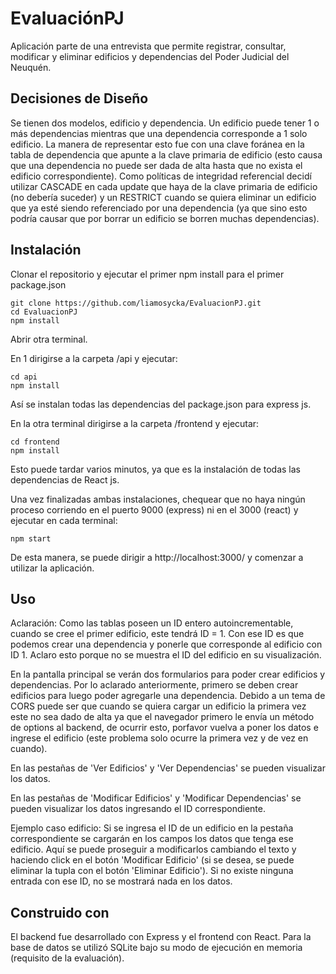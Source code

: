 
# EvaluaciónPJ 

Aplicación parte de una entrevista que permite registrar, consultar, modificar y eliminar edificios y dependencias del Poder Judicial del Neuquén.

## Decisiones de Diseño
Se tienen dos modelos, edificio y dependencia. Un edificio puede tener 1 o más dependencias mientras que una dependencia corresponde a 1 solo edificio. La manera de representar esto fue con una clave foránea en la tabla de dependencia que apunte a la clave primaria de edificio (esto causa que una dependencia no puede ser dada de alta hasta que no exista el edificio correspondiente). Como políticas de integridad referencial decidí utilizar CASCADE en cada update que haya de la clave primaria de edificio (no debería suceder) y un RESTRICT cuando se quiera eliminar un edificio que ya esté siendo referenciado por una dependencia (ya que sino esto podría causar que por borrar un edificio se borren muchas dependencias).

## Instalación

Clonar el repositorio y ejecutar el primer npm install para el primer package.json

```shell
git clone https://github.com/liamosycka/EvaluacionPJ.git
cd EvaluacionPJ
npm install
```

Abrir otra terminal.

En 1 dirigirse a la carpeta /api y ejecutar:

```shell
cd api
npm install
```
Así se instalan todas las dependencias del package.json para express js.

En la otra terminal dirigirse a la carpeta /frontend y ejecutar:

```shell
cd frontend
npm install
```

Esto puede tardar varios minutos, ya que es la instalación de todas las dependencias de React js.

Una vez finalizadas ambas instalaciones, chequear que no haya ningún proceso corriendo en el puerto 9000 (express) ni en el 3000 (react) y ejecutar en cada terminal:

```shell
npm start
```
De esta manera, se puede dirigir a http://localhost:3000/ y comenzar a utilizar la aplicación.

## Uso
Aclaración: Como las tablas poseen un ID entero autoincrementable, cuando se cree el primer edificio, este tendrá ID = 1. Con ese ID es que podemos crear una dependencia y ponerle que corresponde al edificio con ID 1. Aclaro esto porque no se muestra el ID del edificio en su visualización.

En la pantalla principal se verán dos formularios para poder crear edificios y dependencias. Por lo aclarado anteriormente, primero se deben crear edificios para luego poder agregarle una dependencia. Debido a un tema de CORS puede ser que cuando se quiera cargar un edificio la primera vez este no sea dado de alta ya que el navegador primero le envía un método de options al backend, de ocurrir esto, porfavor vuelva a poner los datos e ingrese el edificio (este problema solo ocurre la primera vez y de vez en cuando).

En las pestañas de 'Ver Edificios' y 'Ver Dependencias' se pueden visualizar los datos.

En las pestañas de 'Modificar Edificios' y 'Modificar Dependencias' se pueden visualizar los datos ingresando el ID correspondiente. 

Ejemplo caso edificio: Si se ingresa el ID de un edificio en la pestaña correspondiente se cargarán en los campos los datos que tenga ese edificio. Aquí se puede proseguir a modificarlos cambiando el texto y haciendo click en el botón 'Modificar Edificio' (si se desea, se puede eliminar la tupla con el botón 'Eliminar Edificio'). Si no existe ninguna entrada con ese ID, no se mostrará nada en los datos.


## Construido con
El backend fue desarrollado con Express y el frontend con React. Para la base de datos se utilizó SQLite bajo su modo de ejecución en memoria (requisito de la evaluación).

